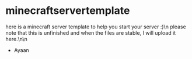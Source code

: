# minecraftservertemplate
here is a minecraft server template to help you start your server :)\n
please note that this is unfinished and when the files are stable, I will upload it here.\n\n

- Ayaan
